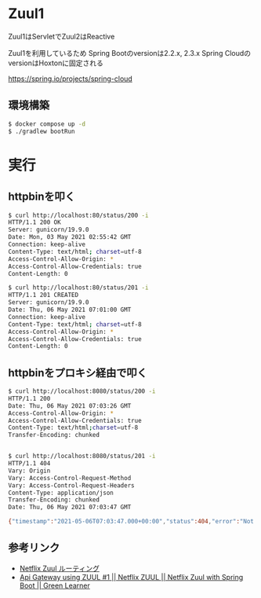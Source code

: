 # Zuul1
Zuul1はServletでZuul2はReactive

Zuul1を利用しているため
Spring Bootのversionは2.2.x, 2.3.x
Spring CloudのversionはHoxtonに固定される

https://spring.io/projects/spring-cloud

## 環境構築
```bash
$ docker compose up -d
$ ./gradlew bootRun
```

# 実行
## httpbinを叩く
```bash
$ curl http://localhost:80/status/200 -i
HTTP/1.1 200 OK
Server: gunicorn/19.9.0
Date: Mon, 03 May 2021 02:55:42 GMT
Connection: keep-alive
Content-Type: text/html; charset=utf-8
Access-Control-Allow-Origin: *
Access-Control-Allow-Credentials: true
Content-Length: 0

$ curl http://localhost:80/status/201 -i
HTTP/1.1 201 CREATED
Server: gunicorn/19.9.0
Date: Thu, 06 May 2021 07:01:00 GMT
Connection: keep-alive
Content-Type: text/html; charset=utf-8
Access-Control-Allow-Origin: *
Access-Control-Allow-Credentials: true
Content-Length: 0
```

## httpbinをプロキシ経由で叩く
```bash
$ curl http://localhost:8080/status/200 -i
HTTP/1.1 200 
Date: Thu, 06 May 2021 07:03:26 GMT
Access-Control-Allow-Origin: *
Access-Control-Allow-Credentials: true
Content-Type: text/html;charset=utf-8
Transfer-Encoding: chunked


$ curl http://localhost:8080/status/201 -i
HTTP/1.1 404 
Vary: Origin
Vary: Access-Control-Request-Method
Vary: Access-Control-Request-Headers
Content-Type: application/json
Transfer-Encoding: chunked
Date: Thu, 06 May 2021 07:03:47 GMT

{"timestamp":"2021-05-06T07:03:47.000+00:00","status":404,"error":"Not Found","message":"","path":"/status/201"}% 
```

## 参考リンク
- [Netflix Zuul ルーティング](https://spring.pleiades.io/guides/gs/routing-and-filtering/)
- [Api Gateway using ZUUL #1 || Netflix ZUUL || Netflix Zuul with Spring Boot || Green Learner](https://www.youtube.com/watch?v=-I-9gK8NWXY)